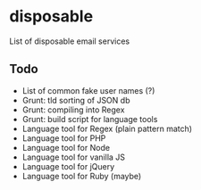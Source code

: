 disposable
==========

List of disposable email services

## Todo
* List of common fake user names (?)
* Grunt: tld sorting of JSON db
* Grunt: compiling into Regex
* Grunt: build script for language tools
* Language tool for Regex (plain pattern match)
* Language tool for PHP
* Language tool for Node
* Language tool for vanilla JS
* Language tool for jQuery
* Language tool for Ruby (maybe)
